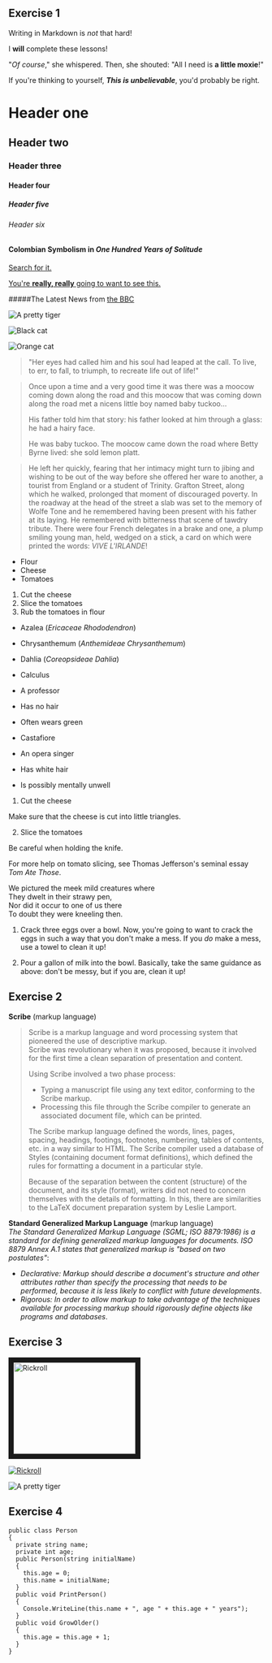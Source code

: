 ## Exercise 1
Writing in Markdown is _not_ that hard!

I **will** complete these lessons!

"_Of course_," she whispered. Then, she shouted: "All I need is **a little moxie**!"

If you're thinking to yourself, **_This is unbelievable_**, you'd probably be right.

# Header one

## Header two

### Header three

#### Header four

##### Header five

###### Header six

#### Colombian Symbolism in *One Hundred Years of Solitude*

[Search for it.](www.google.com)

[You're **really, really** going to want to see this.](www.dailykitten.com)

#####The Latest News from [the BBC](www.bbc.com/news)

![A pretty tiger](https://upload.wikimedia.org/wikipedia/commons/5/56/Tiger.50.jpg)

![Black cat][Black]

![Orange cat][Orange]

[Black]: https://upload.wikimedia.org/wikipedia/commons/a/a3/81_INF_DIV_SSI.jpg
[Orange]: http://icons.iconarchive.com/icons/google/noto-emoji-animals-nature/256/22221-cat-icon.png

>"Her eyes had called him and his soul had leaped at the call. To live, to err, to fall, to triumph, to recreate life out of life!"

>Once upon a time and a very good time it was there was a moocow coming down along the road and this moocow that was coming down along the road met a nicens little boy named baby tuckoo...
>
>His father told him that story: his father looked at him through a glass: he had a hairy face.
>
>He was baby tuckoo. The moocow came down the road where Betty Byrne lived: she sold lemon platt.

>He left her quickly, fearing that her intimacy might turn to jibing and wishing to be out of the way before she offered her ware to another, a tourist from England or a student of Trinity. Grafton Street, along which he walked, prolonged that moment of discouraged poverty. In the roadway at the head of the street a slab was set to the memory of Wolfe Tone and he remembered having been present with his father at its laying. He remembered with bitterness that scene of tawdry tribute. There were four French delegates in a brake and one, a plump smiling young man, held, wedged on a stick, a card on which were printed the words: *VIVE L'IRLANDE*!

* Flour
* Cheese
* Tomatoes

1. Cut the cheese
2. Slice the tomatoes
3. Rub the tomatoes in flour

* Azalea (*Ericaceae Rhododendron*)
* Chrysanthemum (*Anthemideae Chrysanthemum*)
* Dahlia (*Coreopsideae Dahlia*)

* Calculus
 * A professor
 * Has no hair
 * Often wears green
* Castafiore
 * An opera singer
 * Has white hair
 * Is possibly mentally unwell

1. Cut the cheese
 
 Make sure that the cheese is cut into little triangles.

2. Slice the tomatoes

 Be careful when holding the knife.

 For more help on tomato slicing, see Thomas Jefferson's seminal essay _Tom Ate Those_.

We pictured the meek mild creatures where  
They dwelt in their strawy pen,  
Nor did it occur to one of us there  
To doubt they were kneeling then.

1. Crack three eggs over a bowl.  Now, you're going to want to crack the eggs in such a way that you don't make a mess.  If you _do_ make a mess, use a towel to clean it up!

2. Pour a gallon of milk into the bowl.  Basically, take the same guidance as above: don't be messy, but if you are, clean it up!

## Exercise 2
**Scribe** (markup language)
>Scribe is a markup language and word processing system that pioneered the use of descriptive markup.  
Scribe was revolutionary when it was proposed, because it involved for the first time a clean separation of presentation and content.  
>
>Using Scribe involved a two phase process:
>
>* Typing a manuscript file using any text editor, conforming to the Scribe markup.
>* Processing this file through the Scribe compiler to generate an associated document file, which can be printed.
>
>The Scribe markup language defined the words, lines, pages, spacing, headings, footings, footnotes, numbering, tables of contents, etc. in a way similar to HTML. The Scribe compiler used a database of Styles (containing document format definitions), which defined the rules for formatting a document in a particular style.
>
>Because of the separation between the content (structure) of the document, and its style (format), writers did not need to concern themselves with the details of formatting. In this, there are similarities to the LaTeX document preparation system by Leslie Lamport.

**Standard Generalized Markup Language** (markup language)  
_The Standard Generalized Markup Language (SGML; ISO 8879:1986) is a standard for defining generalized markup languages for documents. ISO 8879 Annex A.1 states that generalized markup is "based on two postulates"_:  
* _Declarative: Markup should describe a document's structure and other attributes rather than specify the processing that needs to be performed, because it is less likely to conflict with future developments_.
* _Rigorous: In order to allow markup to take advantage of the techniques available for processing markup should rigorously define objects like programs and databases_.  

## Exercise 3

<a href="http://www.youtube.com/watch?feature=player_embedded&v=dQw4w9WgXcQ
" target="_blank"><img src="http://img.youtube.com/vi/watch?v=dQw4w9WgXcQ/0.jpg" 
alt="Rickroll" width="240" height="180" border="10" /></a>

[![Rickroll](http://img.youtube.com/vi/watch?v=dQw4w9WgXcQ/0.jpg)](http://www.youtube.com/watch?v=dQw4w9WgXcQ)

![A pretty tiger](https://upload.wikimedia.org/wikipedia/commons/5/56/Tiger.50.jpg)


## Exercise 4

```
public class Person  
{ 
  private string name;  
  private int age;  
  public Person(string initialName)  
  {  
    this.age = 0;  
    this.name = initialName;  
  }  
  public void PrintPerson()  
  {  
    Console.WriteLine(this.name + ", age " + this.age + " years");  
  }  
  public void GrowOlder()  
  {  
    this.age = this.age + 1;  
  }  
}
```  